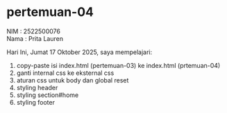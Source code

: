# pertemuan-04

NIM : 2522500076<br>
Nama : Prita Lauren<br>

Hari Ini, Jumat 17 Oktober 2025, saya mempelajari:
<ol>
    <li>copy-paste isi index.html (pertemuan-03) ke index.html (prtemuan-04)</li> 
    <li>ganti internal css ke eksternal css</li>
    <li>aturan css untuk body dan global reset</li>
    <li>styling header</li>
    <li>styling section#home</li>
    <li>styling footer</li>
</ol>